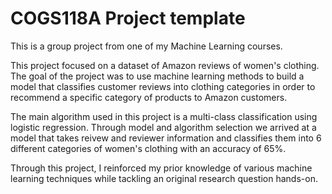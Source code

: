 # COGS118A Project template
This is a group project from one of my Machine Learning courses.

This project focused on a dataset of Amazon reviews of women's clothing. The goal of the project was to use machine learning methods to build a model that classifies customer reviews into clothing categories in order to recommend a specific category of products to Amazon customers.

The main algorithm used in this project is a multi-class classification using logistic regression. Through model and algorithm selection we arrived at a model that takes reivew and reviewer information and classifies them into 6 different categories of women's clothing with an accuracy of 65%.

Through this project, I reinforced my prior knowledge of various machine learning techniques while tackling an original research question hands-on.
